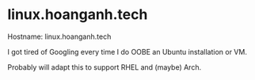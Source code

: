# linux.hoanganh.tech

Hostname: linux.hoanganh.tech

I got tired of Googling every time I do OOBE an Ubuntu installation or VM.

Probably will adapt this to support RHEL and \(maybe\) Arch.